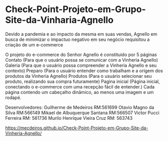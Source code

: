 # Check-Point-Projeto-em-Grupo-Site-da-Vinharia-Agnello

Devido a pandemia e ao impacto da mesma em suas vendas, Agnello em busca de minimizar o impactuo negativo em seu negócio requisitou a criação de um e-commerce

O projeto do e-commerce do Senhor Agnello é constituido por 5 páginas 
Contato (Para que o usuário possa se comunicar com a Vinheria Agnello)
Galeria (Para que o usuário possa compreender  a Vinheria Agnello e seu contexto)
Preparo (Para o usuário entender como trabalham e a origem dos produtos da Vinheria Agnello)
Produtos (Para o usuário selecionar seu produto, realizando sua compra futuramente)
Pagina inicial (Página inicial, conectando o e-commerce com uma recepção fácil de entender.)
Cada página contendo um cabeçalho dinâmico, ao menos uma imagem e um rodapé.


Desenvolvedores:
Guilherme de Medeiros RM:561699
Otavio Magno da Silva RM:566149
Mikael de Albuquerque Santana RM:566507
Victor Pucci Ferreira RM: 561736
Murilo Henrique Vieira Cruz RM: 563743

https://mecdeiros.github.io/Check-Point-Projeto-em-Grupo-Site-da-Vinheria-Agnello/

